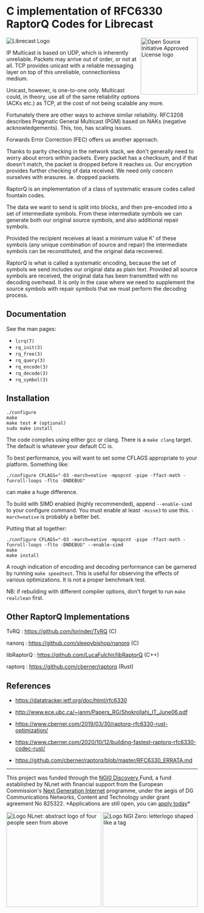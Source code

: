 # C implementation of RFC6330 RaptorQ Codes for Librecast

<a href="https://opensource.org"><img height="150" align="right" src="https://opensource.org/files/OSIApprovedCropped.png" alt="Open Source Initiative Approved License logo"></a>

![Librecast Logo](https://secure.gravatar.com/avatar/52295d18e59ef41aeac21f3745250288?s=200)

IP  Multicast  is based on UDP, which is inherently unreliable. Packets may
arrive out of order, or not at all. TCP provides unicast with a reliable
messaging layer on top of this unreliable, connectionless medium.

Unicast,  however, is one-to-one only. Multicast could, in theory, use all of
the same reliability options (ACKs etc.) as TCP, at the cost of not being
scalable any more.

Fortunately there are other ways to achieve similar reliability.  RFC3208
describes Pragmatic General Multicast (PGM) based on NAKs (negative
acknowledgements). This, too, has scaling issues.

Forwards Error Correction (FEC) offers us another approach.

Thanks to parity checking in the network stack, we don't generally need to worry
about errors within packets. Every packet has a checksum, and if that doesn't
match, the packet is dropped before it reaches us. Our encryption provides
further checking of  data  received.   We  need only concern ourselves with
erasures.  ie. dropped packets.

RaptorQ is an implementation of a class of systematic erasure codes called
fountain codes.

The  data we want to send is split into blocks, and then pre-encoded into a set
of intermediate symbols.  From these intermediate symbols we can generate both
our original  source  symbols, and also additional repair symbols.

Provided  the  recipient  receives  at least a minimum value K' of these
symbols (any unique combination of source and repair) the intermediate symbols
can  be  reconstituted,  and  the original data recovered.

RaptorQ  is what is called a systematic encoding, because the set of symbols we
send includes our original data as plain text. Provided all source symbols are
received, the original  data has been transmitted with no decoding overhead.  It
is only in the case where we need to supplement the source symbols with repair
symbols that we must perform the decoding process.

## Documentation

See the man pages:

- `lcrq(7)`
- `rq_init(3)`
- `rq_free(3)`
- `rq_query(3)`
- `rq_encode(3)`
- `rq_decode(3)`
- `rq_symbol(3)`

## Installation

```
./configure
make
make test # (optional)
sudo make install
```

The code compiles using either gcc or clang.  There is a `make clang` target.
The default is whatever your default CC is.

To best performance, you will want to set some CFLAGS appropriate to your
platform.  Something like:

```
./configure CFLAGS="-O3 -march=native -mpopcnt -pipe -ffast-math -funroll-loops -flto -DNDEBUG"
```
can make a huge difference.

To build with SIMD enabled (highly recommended), append `--enable-simd` to your
configure command. You must enable at least `-mssse3` to use this.
`-march=native` is probably a better bet.

Putting that all together:

```
./configure CFLAGS="-O3 -march=native -mpopcnt -pipe -ffast-math -funroll-loops -flto -DNDEBUG" --enable-simd
make
make install
```

A rough indication of encoding and decoding performance can be garnered by
running  `make speedtest`. This is useful for observing the effects of various
optimizations. It is not a proper benchmark test.

NB: if rebuilding with different compiler options, don't forget to run
`make realclean` first.

## Other RaptorQ Implementations

TvRQ
: https://github.com/lorinder/TvRQ (C)

nanorq
: https://github.com/sleepybishop/nanorq (C)

libRaptorQ
: https://github.com/LucaFulchir/libRaptorQ (C++)

raptorq
: https://github.com/cberner/raptorq (Rust)

## References

- https://datatracker.ietf.org/doc/html/rfc6330

- http://www.ece.ubc.ca/~janm/Papers_RG/Shokrollahi_IT_June06.pdf

- https://www.cberner.com/2019/03/30/raptorq-rfc6330-rust-optimization/

- https://www.cberner.com/2020/10/12/building-fastest-raptorq-rfc6330-codec-rust/

- https://github.com/cberner/raptorq/blob/master/RFC6330_ERRATA.md

<hr />

<p class="bigbreak">
This project was funded through the <a href="https://nlnet.nl/discovery"> NGI0 Discovery </a> Fund, a fund established by NLnet with financial support from the European
Commission's <a href="https://ngi.eu">Next Generation Internet</a> programme, under the aegis of DG Communications Networks, Content and Technology under grant agreement No 825322. *Applications are still open, you can <a href="https://nlnet.nl/propose">apply today</a>*
</p>

<p>
  <a href="https://nlnet.nl/project/LibrecastLive/">
      <img width="250" src="https://nlnet.nl/logo/banner.png" alt="Logo NLnet: abstract logo of four people seen from above" class="logocenter" />
  </a>
  <a href="https://ngi.eu/">
      <img width="250" align="right" src="https://nlnet.nl/image/logos/NGI0_tag.png" alt="Logo NGI Zero: letterlogo shaped like a tag" class="logocenter" />
  </a>
</p>
